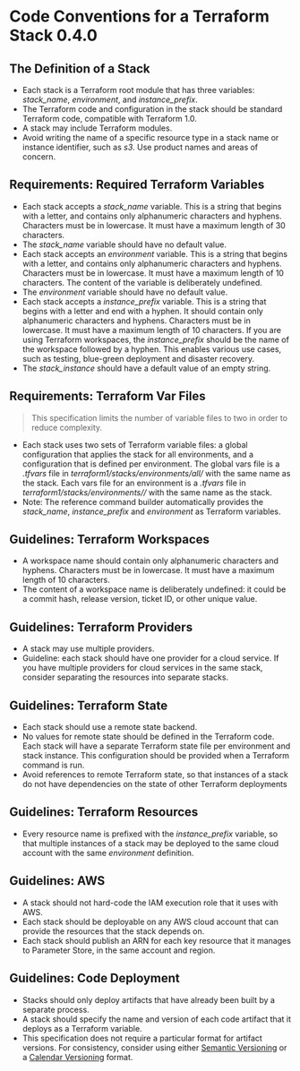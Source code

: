 # Code Conventions for a Terraform Stack 0.4.0

## The Definition of a Stack

- Each stack is a Terraform root module that has three variables: *stack_name*, *environment*, and *instance_prefix*.
- The Terraform code and configuration in the stack should be standard Terraform code, compatible with Terraform 1.0.
- A stack may include Terraform modules.
- Avoid writing the name of a specific resource type in a stack name or instance identifier, such as *s3*. Use product names and areas of concern.

## Requirements: Required Terraform Variables

- Each stack accepts a *stack_name* variable. This is a string that begins with a letter, and contains only alphanumeric characters and hyphens. Characters must be in lowercase. It must have a maximum length of 30 characters.
- The *stack_name* variable should have no default value.
- Each stack accepts an *environment* variable. This is a string that begins with a letter, and contains only alphanumeric characters and hyphens. Characters must be in lowercase. It must have a maximum length of 10 characters. The content of the variable is deliberately undefined.
- The *environment* variable should have no default value.
- Each stack accepts a *instance_prefix* variable. This is a string that begins with a letter and end with a hyphen. It should contain only alphanumeric characters and hyphens. Characters must be in lowercase. It must have a maximum length of 10 characters. If you are using Terraform workspaces, the *instance_prefix* should be the name of the workspace followed by a hyphen. This enables various use cases, such as testing, blue-green deployment and disaster recovery.
- The *stack_instance* should have a default value of an empty string.

## Requirements: Terraform Var Files

> This specification limits the number of variable files to two in order to reduce complexity.

- Each stack uses two sets of Terraform variable files: a global configuration that applies the stack for all environments, and a configuration that is defined per environment. The global vars file is a *.tfvars* file in *terraform1/stacks/environments/all/* with the same name as the stack. Each vars file for an environment is a *.tfvars* file in *terraform1/stacks/environments/<environment-name>/* with the same name as the stack.
- Note: The reference command builder automatically provides the *stack_name*, *instance_prefix* and *environment* as Terraform variables.

## Guidelines: Terraform Workspaces

- A workspace name should contain only alphanumeric characters and hyphens. Characters must be in lowercase. It must have a maximum length of 10 characters. 
- The content of a workspace name is deliberately undefined: it could be a commit hash, release version, ticket ID, or other unique value.

## Guidelines: Terraform Providers

- A stack may use multiple providers.
- Guideline: each stack should have one provider for a cloud service. If you have multiple providers for cloud services in the same stack, consider separating the resources into separate stacks.

## Guidelines: Terraform State

- Each stack should use a remote state backend.
- No values for remote state should be defined in the Terraform code. Each stack will have a separate Terraform state file per environment and stack instance. This configuration should be provided when a Terraform command is run. 
- Avoid references to remote Terraform state, so that instances of a stack do not have dependencies on the state of other Terraform deployments

## Guidelines: Terraform Resources

- Every resource name is prefixed with the *instance_prefix* variable, so that multiple instances of a stack may be deployed to the same cloud account with the same *environment* definition.

## Guidelines: AWS

- A stack should not hard-code the IAM execution role that it uses with AWS.
- Each stack should be deployable on any AWS cloud account that can provide the resources that the stack depends on.
- Each stack should publish an ARN for each key resource that it manages to Parameter Store, in the same account and region.

## Guidelines: Code Deployment

- Stacks should only deploy artifacts that have already been built by a separate process.
- A stack should specify the name and version of each code artifact that it deploys as a Terraform variable.
- This specification does not require a particular format for artifact versions. For consistency, consider using either [Semantic Versioning](https://semver.org/) or a [Calendar Versioning](https://calver.org/) format.
